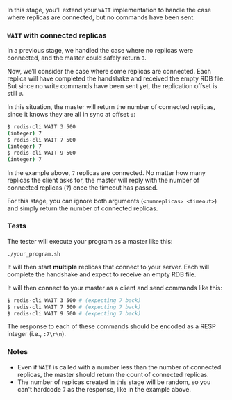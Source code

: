 In this stage, you’ll extend your `WAIT` implementation to handle the case where replicas are connected, but no commands have been sent.

### `WAIT` with connected replicas

In a previous stage, we handled the case where no replicas were connected, and the master could safely return `0`.

Now, we’ll consider the case where some replicas are connected. Each replica will have completed the handshake and received the empty RDB file. But since no write commands have been sent yet, the replication offset is still `0`.

In this situation, the master will return the number of connected replicas, since it knows they are all in sync at offset `0`:

```bash
$ redis-cli WAIT 3 500
(integer) 7
$ redis-cli WAIT 7 500
(integer) 7
$ redis-cli WAIT 9 500
(integer) 7
```

In the example above, `7` replicas are connected. No matter how many replicas the client asks for, the master will reply with the number of connected replicas (`7`) once the timeout has passed.

For this stage, you can ignore both arguments (`<numreplicas> <timeout>`) and simply return the number of connected replicas.

### Tests

The tester will execute your program as a master like this:

```
./your_program.sh
```

It will then start **multiple** replicas that connect to your server. Each will complete the handshake and expect to receive an empty RDB file.

It will then connect to your master as a client and send commands like this:

```bash
$ redis-cli WAIT 3 500 # (expecting 7 back)
$ redis-cli WAIT 7 500 # (expecting 7 back)
$ redis-cli WAIT 9 500 # (expecting 7 back)
```

The response to each of these commands should be encoded as a RESP integer (i.e., `:7\r\n`).

### Notes

- Even if `WAIT` is called with a number less than the number of connected replicas, the master should return the count of connected replicas.
- The number of replicas created in this stage will be random, so you can't hardcode `7` as the response, like in the example above.
